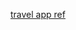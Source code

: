 [travel app ref](https://www.youtube.com/watch?v=kgR7r-L-y34&list=PLYBvEAka-q1hhaSQZQF1-ERbMv95ACPqS)
